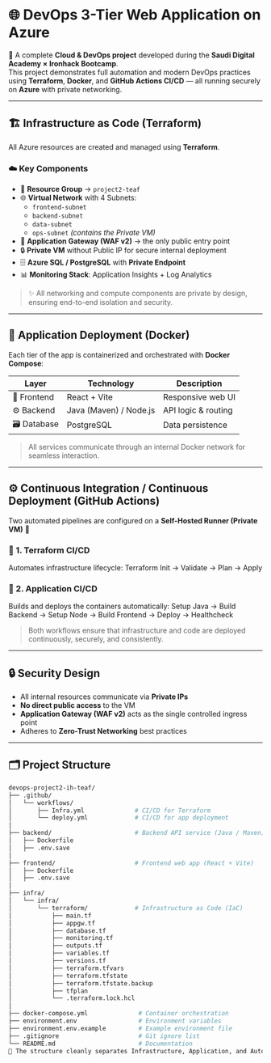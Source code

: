 # 🌐 DevOps 3-Tier Web Application on Azure

🚀 A complete **Cloud & DevOps project** developed during the **Saudi Digital Academy × Ironhack Bootcamp**.  
This project demonstrates full automation and modern DevOps practices using **Terraform**, **Docker**, and **GitHub Actions CI/CD** — all running securely on **Azure** with private networking.

---

## 🏗️ Infrastructure as Code (Terraform)
All Azure resources are created and managed using **Terraform**.

### ☁️ Key Components
- 🧱 **Resource Group** → `project2-teaf`
- 🌐 **Virtual Network** with 4 Subnets:
  - `frontend-subnet`
  - `backend-subnet`
  - `data-subnet`
  - `ops-subnet` *(contains the Private VM)*
- 🧩 **Application Gateway (WAF v2)** → the only public entry point  
- 🔒 **Private VM** without Public IP for secure internal deployment  
- 🗄️ **Azure SQL / PostgreSQL** with **Private Endpoint**
- 📊 **Monitoring Stack**: Application Insights + Log Analytics

> ✨ All networking and compute components are private by design, ensuring end-to-end isolation and security.

---

## 🐳 Application Deployment (Docker)

Each tier of the app is containerized and orchestrated with **Docker Compose**:

| Layer | Technology | Description |
|-------|-------------|-------------|
| 🎨 Frontend | React + Vite | Responsive web UI |
| ⚙️ Backend | Java (Maven) / Node.js | API logic & routing |
| 🗃️ Database | PostgreSQL | Data persistence |

> All services communicate through an internal Docker network for seamless interaction.

---

## ⚙️ Continuous Integration / Continuous Deployment (GitHub Actions)

Two automated pipelines are configured on a **Self-Hosted Runner (Private VM)** 🧠

### 🧩 1. Terraform CI/CD
Automates infrastructure lifecycle:
Terraform Init → Validate → Plan → Apply


### 🚀 2. Application CI/CD
Builds and deploys the containers automatically:
Setup Java → Build Backend → Setup Node → Build Frontend → Deploy → Healthcheck


> Both workflows ensure that infrastructure and code are deployed continuously, securely, and consistently.

---

## 🔒 Security Design

- All internal resources communicate via **Private IPs**
- **No direct public access** to the VM
- **Application Gateway (WAF v2)** acts as the single controlled ingress point  
- Adheres to **Zero-Trust Networking** best practices  

---

## 🗂️ Project Structure

```bash
devops-project2-ih-teaf/
├── .github/
│   └── workflows/
│       ├── Infra.yml              # CI/CD for Terraform
│       └── deploy.yml             # CI/CD for app deployment
│
├── backend/                       # Backend API service (Java / Maven)
│   ├── Dockerfile
│   ├── .env.save
│   
├── frontend/                      # Frontend web app (React + Vite)
│   ├── Dockerfile
│   ├── .env.save
│
├── infra/
│   └── infra/
│       └── terraform/             # Infrastructure as Code (IaC)
│           ├── main.tf
│           ├── appgw.tf
│           ├── database.tf
│           ├── monitoring.tf
│           ├── outputs.tf
│           ├── variables.tf
│           ├── versions.tf
│           ├── terraform.tfvars
│           ├── terraform.tfstate
│           ├── terraform.tfstate.backup
│           ├── tfplan
│           └── .terraform.lock.hcl
│
├── docker-compose.yml              # Container orchestration
├── environment.env                 # Environment variables
├── environment.env.example         # Example environment file
├── .gitignore                      # Git ignore list
└── README.md                       # Documentation
🧭 The structure cleanly separates Infrastructure, Application, and Automation, following modern DevOps best practices.
